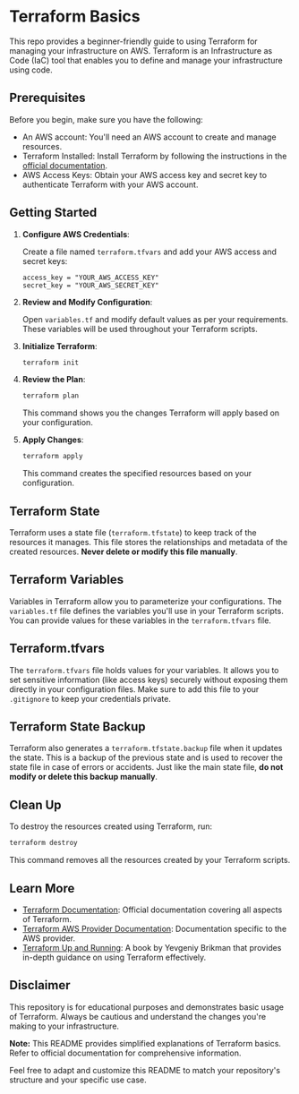 # Terraform Basics

This repo provides a beginner-friendly guide to using Terraform for managing your infrastructure on AWS. Terraform is an Infrastructure as Code (IaC) tool that enables you to define and manage your infrastructure using code.

## Prerequisites

Before you begin, make sure you have the following:

- An AWS account: You'll need an AWS account to create and manage resources.
- Terraform Installed: Install Terraform by following the instructions in the [official documentation](https://learn.hashicorp.com/tutorials/terraform/install-cli).
- AWS Access Keys: Obtain your AWS access key and secret key to authenticate Terraform with your AWS account.

## Getting Started

1. **Configure AWS Credentials**:

    Create a file named `terraform.tfvars` and add your AWS access and secret keys:

    ```hcl
    access_key = "YOUR_AWS_ACCESS_KEY"
    secret_key = "YOUR_AWS_SECRET_KEY"
    ```

2. **Review and Modify Configuration**:

    Open `variables.tf` and modify default values as per your requirements. These variables will be used throughout your Terraform scripts.

3. **Initialize Terraform**:

    ```bash
    terraform init
    ```

4. **Review the Plan**:

    ```bash
    terraform plan
    ```

    This command shows you the changes Terraform will apply based on your configuration.

5. **Apply Changes**:

    ```bash
    terraform apply
    ```

    This command creates the specified resources based on your configuration.

## Terraform State

Terraform uses a state file (`terraform.tfstate`) to keep track of the resources it manages. This file stores the relationships and metadata of the created resources. **Never delete or modify this file manually**.

## Terraform Variables

Variables in Terraform allow you to parameterize your configurations. The `variables.tf` file defines the variables you'll use in your Terraform scripts. You can provide values for these variables in the `terraform.tfvars` file.

## Terraform.tfvars

The `terraform.tfvars` file holds values for your variables. It allows you to set sensitive information (like access keys) securely without exposing them directly in your configuration files. Make sure to add this file to your `.gitignore` to keep your credentials private.

## Terraform State Backup

Terraform also generates a `terraform.tfstate.backup` file when it updates the state. This is a backup of the previous state and is used to recover the state file in case of errors or accidents. Just like the main state file, **do not modify or delete this backup manually**.

## Clean Up

To destroy the resources created using Terraform, run:

```bash
terraform destroy
```

This command removes all the resources created by your Terraform scripts.

## Learn More

- [Terraform Documentation](https://www.terraform.io/docs/index.html): Official documentation covering all aspects of Terraform.
- [Terraform AWS Provider Documentation](https://registry.terraform.io/providers/hashicorp/aws/latest/docs): Documentation specific to the AWS provider.
- [Terraform Up and Running](https://www.terraformupandrunning.com/): A book by Yevgeniy Brikman that provides in-depth guidance on using Terraform effectively.

## Disclaimer

This repository is for educational purposes and demonstrates basic usage of Terraform. Always be cautious and understand the changes you're making to your infrastructure.

**Note:** This README provides simplified explanations of Terraform basics. Refer to official documentation for comprehensive information.

Feel free to adapt and customize this README to match your repository's structure and your specific use case.
